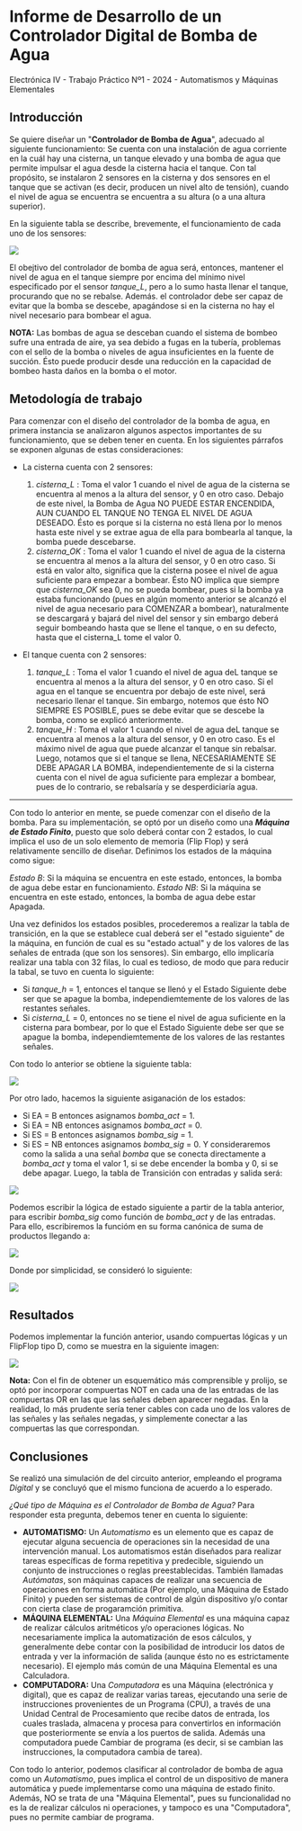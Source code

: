 # Informe de Desarrollo de un Controlador Digital de Bomba de Agua

Electrónica IV - Trabajo Práctico Nº1 - 2024 - Automatismos y Máquinas Elementales

## Introducción

Se quiere diseñar un "**Controlador de Bomba de Agua**", adecuado al siguiente funcionamiento: Se cuenta con una instalación de agua corriente en la cuál hay una cisterna, un tanque elevado y una bomba de agua que permite impulsar el agua desde la cisterna hacia el tanque. Con tal propósito, se instalaron 2 sensores en la cisterna y dos sensores en el tanque que se activan (es decir, producen un nivel alto de tensión), cuando el nivel de agua se encuentra se encuentra a su altura (o a una altura superior).

En la siguiente tabla se describe, brevemente, el funcionamiento de cada uno de los sensores:

![](Imagenes/Tabla_Sensores.png)

El obejtivo del controlador de bomba de agua será, entonces, mantener el nivel de agua en el tanque siempre por encima del mínimo nivel especificado por el sensor *tanque_L*, pero a lo sumo hasta llenar el tanque, procurando que no se rebalse. Además. el controlador debe ser capaz de evitar que la bomba se descebe, apagándose si en la cisterna no hay el nivel necesario para bombear el agua.

  **NOTA:** Las bombas de agua se desceban cuando el sistema de bombeo sufre una entrada de aire, ya sea debido a fugas en la tubería, problemas con el sello de la bomba o niveles de agua insuficientes en la fuente de succión. Ésto puede producir desde una reducción en la capacidad de bombeo hasta daños en la bomba o el motor.

## Metodología de trabajo

Para comenzar con el diseño del controlador de la bomba de agua, en primera instancia se analizaron algunos aspectos importantes de su funcionamiento, que se deben tener en cuenta. En los siguientes párrafos se exponen algunas de estas consideraciones:

- La cisterna cuenta con 2 sensores:
  1) *cisterna_L* : Toma el valor 1 cuando el nivel de agua de la cisterna se encuentra al menos a la altura del sensor, y 0 en otro caso. Debajo de este nivel, la Bomba de Agua NO PUEDE ESTAR ENCENDIDA, AUN CUANDO EL TANQUE NO TENGA EL NIVEL DE AGUA DESEADO. Ésto es porque si la cisterna no está llena por lo menos hasta este nivel y se extrae agua de ella para bombearla al tanque, la bomba puede descebarse.
  2) *cisterna_OK* : Toma el valor 1 cuando el nivel de agua de la cisterna se encuentra al menos a la altura del sensor, y 0 en otro caso. Si está en valor alto, significa que la cisterna posee el nivel de agua suficiente para empezar a bombear. Ésto NO implica que siempre que *cisterna_OK* sea 0, no se pueda bombear, pues si la bomba ya estaba funcionando (pues en algún momento anterior se alcanzó el nivel de agua necesario para COMENZAR a bombear), naturalmente se descargará y bajará del nivel del sensor y sin embargo deberá seguir bombeando hasta que se llene el tanque, o en su defecto, hasta que el cisterna_L tome el valor 0.

- El tanque cuenta con 2 sensores:
  1) *tanque_L* : Toma el valor 1 cuando el nivel de agua deL tanque se encuentra al menos a la altura del sensor, y 0 en otro caso. Si el agua en el tanque se encuentra por debajo de este nivel, será necesario llenar el tanque. Sin embargo, notemos que ésto NO SIEMPRE ES POSIBLE, pues se debe evitar que se descebe la bomba, como se explicó anteriormente.
  2) *tanque_H* : Toma el valor 1 cuando el nivel de agua deL tanque se encuentra al menos a la altura del sensor, y 0 en otro caso. Es el máximo nivel de agua que puede alcanzar el tanque sin rebalsar. Luego, notamos que si el tanque se llena, NECESARIAMENTE SE DEBE APAGAR LA BOMBA, independientemente de si la cisterna cuenta con el nivel de agua suficiente para emplezar a bombear, pues de lo contrario, se rebalsaría y se desperdiciaría agua.

---------------------------------------------------------------------------------------------------------------

Con todo lo anterior en mente, se puede comenzar con el diseño de la bomba. Para su implementación, se optó por un diseño como una ***Máquina de Estado Finito***, puesto que solo deberá contar con 2 estados, lo cual implica el uso de un solo elemento de memoria (Flip Flop) y será relativamente sencillo de diseñar. Definimos los estados de la máquina como sigue:

*Estado B*: Si la máquina se encuentra en este estado, entonces, la bomba de agua debe estar en funcionamiento.
*Estado NB*:  Si la máquina se encuentra en este estado, entonces, la bomba de agua debe estar Apagada.

Una vez definidos los estados posibles, procederemos a realizar la tabla de transición, en la que se establece cual deberá ser el "estado siguiente" de la máquina, en función de cual es su "estado actual" y de los valores de las señales de entrada (que son los sensores). Sin embargo, ello implicaría realizar una tabla con 32 filas, lo cual es tedioso, de modo que para reducir la tabal, se tuvo en cuenta lo siguiente:
- Si *tanque_h* = 1, entonces el tanque se llenó  y el Estado Siguiente debe ser que se apague la bomba, independiemtemente de los valores de las restantes señales.
- Si *cisterna_L* = 0, entonces no se tiene el nivel de agua suficiente en la cisterna para bombear, por lo que el Estado Siguiente debe ser que se apague la bomba, independiemtemente de los valores de las restantes señales.

Con todo lo anterior se obtiene la siguiente tabla:

![](Imagenes/Tabla_de_Transicion.png)

Por otro lado, hacemos la siguiente asiganación de los estados:
- Si EA = B entonces asignamos *bomba_act* = 1.
- Si EA = NB entonces asignamos *bomba_act* = 0.
- Si ES = B entonces asignamos *bomba_sig* = 1.
- Si ES = NB entonces asignamos *bomba_sig* = 0.
Y consideraremos como la salida a una señal *bomba* que se conecta directamente a *bomba_act* y toma el valor 1, si se debe encender la bomba y 0, si se debe apagar. Luego, la tabla de Transición con entradas y salida será:

![](Imagenes/Tabla_Transicion_INandOUT.png)

Podemos escribir la lógica de estado siguiente a partir de la tabla anterior, para escribir *bomba_sig* como función de *bomba_act* y de las entradas. Para ello, escribiremos la funcióm en su forma canónica de suma de productos llegando a:

![](Imagenes/Formula_bomba_sig.png)

Donde por simplicidad, se consideró lo siguiente:

![](Imagenes/Referencias_Formula.png)

## Resultados

Podemos implementar la función anterior, usando compuertas lógicas y un FlipFlop tipo D, como se muestra en la siguiente imagen:

![](Imagenes/Esquematico_Control_Bomba.png)

**Nota:** Con el fin de obtener un esquemático más comprensible y prolijo, se optó por incorporar compuertas NOT en cada una de las entradas de las compuertas OR en las que las señales deben aparecer negadas. En la realidad, lo más prudente sería tener cables con cada uno de los valores de las señales y las señales negadas, y simplemente conectar a las compuertas las que correspondan.

## Conclusiones

Se realizó una simulación de del circuito anterior, empleando el programa *Digital* y se concluyó que el mismo funciona de acuerdo a lo esperado.

*¿Qué tipo de Máquina es el Controlador de Bomba de Agua?*
Para responder esta pregunta, debemos tener en cuenta lo siguiente:

- **AUTOMATISMO:** Un *Automatismo* es un elemento que es capaz de ejecutar alguna secuencia de operaciones sin la necesidad de una intervención manual. Los automatismos están diseñados para realizar tareas específicas de forma repetitiva y predecible, siguiendo un conjunto de instrucciones o reglas preestablecidas. También llamadas *Autómatas*, son máquinas capaces de realizar una secuencia de operaciones en forma automática (Por ejemplo, una Máquina de Estado Finito) y pueden ser sistemas de control de algún dispositivo y/o contar con cierta clase de progaramción primitiva.
- **MÁQUINA ELEMENTAL:** Una *Máquina Elemental* es una máquina capaz de realizar cálculos aritméticos y/o operaciones lógicas. No necesariamente implica la automatización de esos cálculos, y generalmente debe contar con la posibilidad de introducir los datos de entrada y ver la información de salida (aunque ésto no es estrictamente necesario). El ejemplo más común de una Máquina Elemental es una Calculadora.
- **COMPUTADORA:** Una *Computadora* es una Máquina (electrónica y digital), que es capaz de realizar varias tareas, ejecutando una serie de instrucciones provenientes de un Programa (CPU), a través de una Unidad Central de Procesamiento que recibe datos de entrada, los cuales traslada, almacena y procesa para convertirlos en información que posteriormente se envía a los puertos de salida. Además una computadora puede Cambiar de programa (es decir, si se cambian las instrucciones, la computadora cambia de tarea). 

Con todo lo anterior, podemos clasificar al controlador de bomba de agua como un *Automatismo*, pues implica el control de un dispositivo de manera automática y puede implementarse como una máquina de estado finito. Además, NO se trata de una "Máquina Elemental", pues su funcionalidad no es la de realizar cálculos ni operaciones, y tampoco es una "Computadora", pues no permite cambiar de programa.

